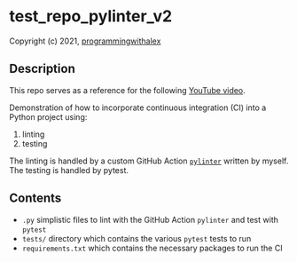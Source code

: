# test_repo_pylinter_v2

Copyright (c) 2021, [programmingwithalex](https://github.com/programmingwithalex)

## Description

This repo serves as a reference for the following [YouTube video](https://www.youtube.com/watch?v=rY-igT2N8zU&list=PL0dOL8Z7pG3J6t1pqRQiNarBGY-ZnIJcq&index=2).

Demonstration of how to incorporate continuous integration (CI) into a Python project using:

1. linting
2. testing

The linting is handled by a custom GitHub Action [`pylinter`](https://github.com/marketplace/actions/pylinter) written by myself. The testing is handled by pytest.

## Contents

* `.py` simplistic files to lint with the GitHub Action `pylinter` and test with `pytest`
* `tests/` directory which contains the various `pytest` tests to run
* `requirements.txt` which contains the necessary packages to run the CI

